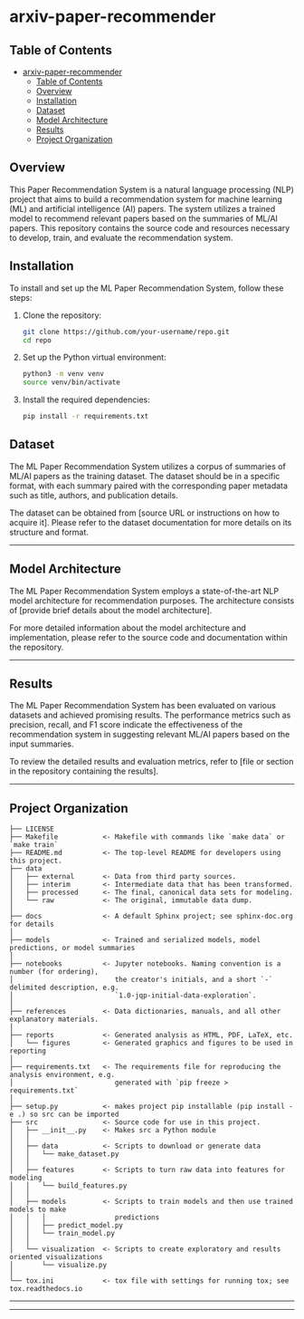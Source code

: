 arxiv-paper-recommender
==============================

## Table of Contents

- [arxiv-paper-recommender](#arxiv-paper-recommender)
  - [Table of Contents](#table-of-contents)
  - [Overview](#overview)
  - [Installation](#installation)
  - [Dataset](#dataset)
  - [Model Architecture](#model-architecture)
  - [Results](#results)
  - [Project Organization](#project-organization)

## Overview

This  Paper Recommendation System is a natural language processing (NLP) project that aims to build a recommendation system for machine learning (ML) and artificial intelligence (AI) papers. The system utilizes a trained model to recommend relevant papers based on the summaries of ML/AI papers. This repository contains the source code and resources necessary to develop, train, and evaluate the recommendation system.


## Installation

To install and set up the ML Paper Recommendation System, follow these steps:

1. Clone the repository:

   ```bash
   git clone https://github.com/your-username/repo.git
   cd repo
   ```

2. Set up the Python virtual environment:
   ```bash
   python3 -m venv venv
   source venv/bin/activate
   ```

3. Install the required dependencies:
   ```bash
   pip install -r requirements.txt
   ```

## Dataset
The ML Paper Recommendation System utilizes a corpus of summaries of ML/AI papers as the training dataset. The dataset should be in a specific format, with each summary paired with the corresponding paper metadata such as title, authors, and publication details.

The dataset can be obtained from [source URL or instructions on how to acquire it]. Please refer to the dataset documentation for more details on its structure and format.

-----

## Model Architecture
The ML Paper Recommendation System employs a state-of-the-art NLP model architecture for recommendation purposes. The architecture consists of [provide brief details about the model architecture].

For more detailed information about the model architecture and implementation, please refer to the source code and documentation within the repository.

-----


## Results
The ML Paper Recommendation System has been evaluated on various datasets and achieved promising results. The performance metrics such as precision, recall, and F1 score indicate the effectiveness of the recommendation system in suggesting relevant ML/AI papers based on the input summaries.

To review the detailed results and evaluation metrics, refer to [file or section in the repository containing the results].

-----







Project Organization
------------

    ├── LICENSE
    ├── Makefile           <- Makefile with commands like `make data` or `make train`
    ├── README.md          <- The top-level README for developers using this project.
    ├── data
    │   ├── external       <- Data from third party sources.
    │   ├── interim        <- Intermediate data that has been transformed.
    │   ├── processed      <- The final, canonical data sets for modeling.
    │   └── raw            <- The original, immutable data dump.
    │
    ├── docs               <- A default Sphinx project; see sphinx-doc.org for details
    │
    ├── models             <- Trained and serialized models, model predictions, or model summaries
    │
    ├── notebooks          <- Jupyter notebooks. Naming convention is a number (for ordering),
    │                         the creator's initials, and a short `-` delimited description, e.g.
    │                         `1.0-jqp-initial-data-exploration`.
    │
    ├── references         <- Data dictionaries, manuals, and all other explanatory materials.
    │
    ├── reports            <- Generated analysis as HTML, PDF, LaTeX, etc.
    │   └── figures        <- Generated graphics and figures to be used in reporting
    │
    ├── requirements.txt   <- The requirements file for reproducing the analysis environment, e.g.
    │                         generated with `pip freeze > requirements.txt`
    │
    ├── setup.py           <- makes project pip installable (pip install -e .) so src can be imported
    ├── src                <- Source code for use in this project.
    │   ├── __init__.py    <- Makes src a Python module
    │   │
    │   ├── data           <- Scripts to download or generate data
    │   │   └── make_dataset.py
    │   │
    │   ├── features       <- Scripts to turn raw data into features for modeling
    │   │   └── build_features.py
    │   │
    │   ├── models         <- Scripts to train models and then use trained models to make
    │   │   │                 predictions
    │   │   ├── predict_model.py
    │   │   └── train_model.py
    │   │
    │   └── visualization  <- Scripts to create exploratory and results oriented visualizations
    │       └── visualize.py
    │
    └── tox.ini            <- tox file with settings for running tox; see tox.readthedocs.io
****

--------

